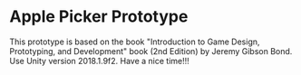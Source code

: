 # Apple Picker Prototype
This prototype is based on the book "Introduction to Game Design, Prototyping, and Development" book (2nd Edition) by Jeremy Gibson Bond. 
Use Unity version 2018.1.9f2. 
Have a nice time!!!
